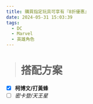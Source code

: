```yaml
---
title: 購買指定玩具可享有『8折優惠』
date: 2024-05-31 15:03:39
tags:
  - DC
  - Marvel
  - 英雄角色
---
```



> # **搭配方案**

- [x] **柯博文/打黃蜂**
- [ ] *密卡登/天王星*